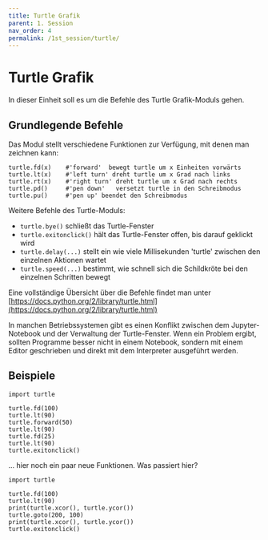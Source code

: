 ```yaml
---
title: Turtle Grafik
parent: 1. Session
nav_order: 4
permalink: /1st_session/turtle/
---
```


# Turtle Grafik

In dieser Einheit soll es um die Befehle des Turtle Grafik-Moduls gehen.

## Grundlegende Befehle

Das Modul stellt verschiedene Funktionen zur Verfügung, mit denen man zeichnen kann:

```
turtle.fd(x)    #'forward'  bewegt turtle um x Einheiten vorwärts
turtle.lt(x)    #'left turn' dreht turtle um x Grad nach links
turtle.rt(x)    #'right turn' dreht turtle um x Grad nach rechts
turtle.pd()     #'pen down'   versetzt turtle in den Schreibmodus
turtle.pu()     #'pen up' beendet den Schreibmodus
```

Weitere Befehle des Turtle-Moduls:

* `turtle.bye()` schließt das Turtle-Fenster
* `turtle.exitonclick()` hält das Turtle-Fenster offen, bis darauf geklickt wird
* `turtle.delay(...)` stellt ein wie viele Millisekunden 'turtle' zwischen den einzelnen Aktionen wartet
* `turtle.speed(...)` bestimmt, wie schnell sich die Schildkröte bei den einzelnen Schritten bewegt

Eine vollständige Übersicht über die Befehle findet man unter [https://docs.python.org/2/library/turtle.html](https://docs.python.org/2/library/turtle.html)


In manchen Betriebssystemen gibt es einen Konflikt zwischen dem Jupyter-Notebook und der Verwaltung der Turtle-Fenster. Wenn ein Problem ergibt, sollten
Programme besser nicht in einem Notebook, sondern mit einem Editor geschrieben und direkt mit dem Interpreter ausgeführt werden.


## Beispiele



```
import turtle

turtle.fd(100)
turtle.lt(90)
turtle.forward(50)
turtle.lt(90)
turtle.fd(25)
turtle.lt(90)
turtle.exitonclick()

```

... hier noch ein paar neue Funktionen.
Was passiert hier?

```
import turtle

turtle.fd(100)
turtle.lt(90)
print(turtle.xcor(), turtle.ycor())
turtle.goto(200, 100)
print(turtle.xcor(), turtle.ycor())
turtle.exitonclick()

```
